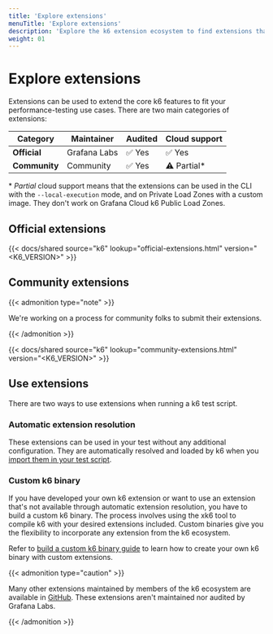 ```yaml
---
title: 'Explore extensions'
menuTitle: 'Explore extensions'
description: 'Explore the k6 extension ecosystem to find extensions that fit your use cases.'
weight: 01
---
```


# Explore extensions

Extensions can be used to extend the core k6 features to fit your performance-testing use cases. There are two main categories of extensions:

| Category      | Maintainer   | Audited | Cloud support |
| ------------- | ------------ | ------- | ------------- |
| **Official**  | Grafana Labs | ✅ Yes  | ✅ Yes        |
| **Community** | Community    | ✅ Yes  | ⚠️ Partial\*  |

\* _Partial_ cloud support means that the extensions can be used in the CLI with the `--local-execution` mode, and on Private Load Zones with a custom image. They don't work on Grafana Cloud k6 Public Load Zones.

## Official extensions

{{< docs/shared source="k6" lookup="official-extensions.html" version="<K6_VERSION>" >}}

## Community extensions

{{< admonition type="note" >}}

We're working on a process for community folks to submit their extensions.

{{< /admonition >}}

{{< docs/shared source="k6" lookup="community-extensions.html" version="<K6_VERSION>" >}}

## Use extensions

There are two ways to use extensions when running a k6 test script.

### Automatic extension resolution

These extensions can be used in your test without any additional configuration. They are automatically resolved and loaded by k6 when you [import them in your test script](https://grafana.com/docs/k6/<K6_VERSION>/extensions/run/#using-automatic-extension-loading).

### Custom k6 binary

If you have developed your own k6 extension or want to use an extension that's not available through automatic extension resolution, you have to build a custom k6 binary. The process involves using the xk6 tool to compile k6 with your desired extensions included. Custom binaries give you the flexibility to incorporate any extension from the k6 ecosystem.

Refer to [build a custom k6 binary guide](https://grafana.com/docs/k6/<K6_VERSION>/extensions/run/#use-extensions-with-a-custom-k6-binary) to learn how to create your own k6 binary with custom extensions.

{{< admonition type="caution" >}}

Many other extensions maintained by members of the k6 ecosystem are available in [GitHub](https://github.com/topics/xk6). These extensions aren't maintained nor audited by Grafana Labs.

{{< /admonition >}}
